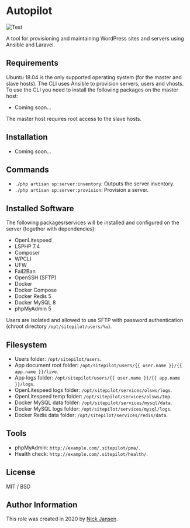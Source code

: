 # Autopilot

![Test](https://github.com/sitepilot/autopilot/workflows/Test/badge.svg?branch=master)

A tool for provisioning and maintaining WordPress sites and servers using Ansible and Laravel.

## Requirements

Ubuntu 18.04 is the only supported operating system (for the master and slave hosts). The CLI uses Ansible to provision servers, users and vhosts. To use the CLI you need to install the following packages on the master host:

* Coming soon...

The master host requires root access to the slave hosts.

## Installation

* Coming soon...

## Commands

* `./php artisan sp:server:inventory`: Outputs the server inventory.
* `./php artisan sp:server:provision`: Provision a server.

## Installed Software

The following packages/services will be installed and configured on the server (together with dependencies):

* OpenLitespeed
* LSPHP 7.4
* Composer
* WPCLI
* UFW
* Fail2Ban
* OpenSSH (SFTP)
* Docker
* Docker Compose
* Docker Redis 5
* Docker MySQL 8
* phpMyAdmin 5

Users are isolated and allowed to use SFTP with password authentication (chroot directory `/opt/sitepilot/users/%u`).
  
## Filesystem

* Users folder: `/opt/sitepilot/users`.
* App document root folder: `/opt/sitepilot/users/{{ user.name }}/{{ app.name }}/live`.
* App logs folder: `/opt/sitepilot/users/{{ user.name }}/{{ app.name }}/logs`.
* OpenLitespeed logs folder: `/opt/sitepilot/services/olsws/logs`.
* OpenLitespeed temp folder: `/opt/sitepilot/services/olsws/tmp`.
* Docker MySQL data folder: `/opt/sitepilot/services/mysql/data`.
* Docker MySQL logs folder: `/opt/sitepilot/services/mysql/logs`.
* Docker Redis data folder: `/opt/sitepilot/services/redis/data`.

## Tools

* phpMyAdmin: `http://example.com/.sitepilot/pma/`.
* Health check: `http://example.com/.sitepilot/health/`.

## License

MIT / BSD

## Author Information

This role was created in 2020 by [Nick Jansen](https://nbejansen.com/).

